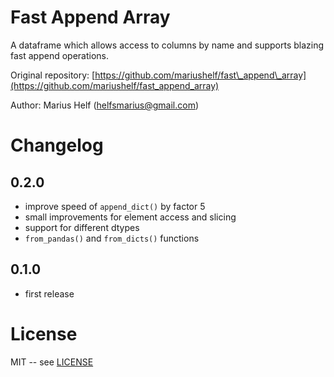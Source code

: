 # Fast Append Array


A dataframe which allows access to columns by name and supports blazing fast append operations.

Original repository: [https://github.com/mariushelf/fast\_append\_array](https://github.com/mariushelf/fast_append_array)

Author: Marius Helf 
  ([helfsmarius@gmail.com](mailto:helfsmarius@gmail.com))


# Changelog

## 0.2.0
* improve speed of `append_dict()` by factor 5
* small improvements for element access and slicing
* support for different dtypes
* `from_pandas()` and `from_dicts()` functions

## 0.1.0
* first release

# License

MIT -- see [LICENSE](LICENSE)

